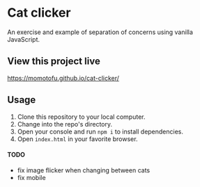 # Cat clicker
An exercise and example of separation of concerns using vanilla
JavaScript.

## View this project live
https://momotofu.github.io/cat-clicker/

## Usage
1. Clone this repository to your local computer.
2. Change into the repo's directory.
3. Open your console and run `npm i` to install dependencies.
4. Open `index.html` in your favorite browser.

#### TODO
- fix image flicker when changing between cats
- fix mobile
